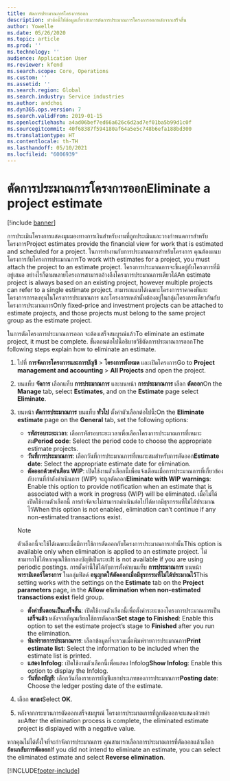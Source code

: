 ```yaml
---
title: ตัดการประมาณการโครงการออก
description: หัวข้อนี้ให้ข้อมูลเกี่ยวกับการตัดการประมาณการโครงการออกหลังจากเสร็จสิ้น
author: Yowelle
ms.date: 05/26/2020
ms.topic: article
ms.prod: ''
ms.technology: ''
audience: Application User
ms.reviewer: kfend
ms.search.scope: Core, Operations
ms.custom: ''
ms.assetid: ''
ms.search.region: Global
ms.search.industry: Service industries
ms.author: andchoi
ms.dyn365.ops.version: 7
ms.search.validFrom: 2019-01-15
ms.openlocfilehash: a4ad06bef7ed66a626c6d2ad7ef01ba5b99d1c0f
ms.sourcegitcommit: 40f68387f594180af64a5e5c748b6efa188bd300
ms.translationtype: HT
ms.contentlocale: th-TH
ms.lasthandoff: 05/10/2021
ms.locfileid: "6006939"
---
```

# <a name="eliminate-a-project-estimate"></a><span data-ttu-id="eaba7-103">ตัดการประมาณการโครงการออก</span><span class="sxs-lookup"><span data-stu-id="eaba7-103">Eliminate a project estimate</span></span>

[!include [banner](../includes/banner.md)]

<span data-ttu-id="eaba7-104">การประเมินโครงการแสดงมุมมองทางการเงินสำหรับงานที่ถูกประเมินและวางกำหนดการสำหรับโครงการ</span><span class="sxs-lookup"><span data-stu-id="eaba7-104">Project estimates provide the financial view for work that is estimated and scheduled for a project.</span></span> <span data-ttu-id="eaba7-105">ในการทำงานกับการประมาณการสำหรับโครงการ คุณต้องแนบโครงการกับโครงการประมาณการ</span><span class="sxs-lookup"><span data-stu-id="eaba7-105">To work with estimates for a project, you must attach the project to an estimate project.</span></span> <span data-ttu-id="eaba7-106">โครงการประมาณการจะขึ้นอยู่กับโครงการที่มีอยู่เสมอ อย่างไรก็ตามหลายโครงการสามารถอ้างถึงโครงการประมาณการเดียวได้</span><span class="sxs-lookup"><span data-stu-id="eaba7-106">An estimate project is always based on an existing project, however multiple projects can refer to a single estimate project.</span></span> <span data-ttu-id="eaba7-107">สามารถแนบได้เฉพาะโครงการราคาคงที่และโครงการการลงทุนในโครงการประมาณการ และโครงการเหล่านั้นต้องอยู่ในกลุ่มโครงการเดียวกันกับโครงการประมาณการ</span><span class="sxs-lookup"><span data-stu-id="eaba7-107">Only fixed-price and investment projects can be attached to estimate projects, and those projects must belong to the same project group as the estimate project.</span></span>

<span data-ttu-id="eaba7-108">ในการตัดโครงการประมาณการออก จะต้องเสร็จสมบูรณ์แล้ว</span><span class="sxs-lookup"><span data-stu-id="eaba7-108">To eliminate an estimate project, it must be complete.</span></span> <span data-ttu-id="eaba7-109">ขั้นตอนต่อไปนี้อธิบายวิธีตัดการประมาณการออก</span><span class="sxs-lookup"><span data-stu-id="eaba7-109">The following steps explain how to eliminate an estimate.</span></span>

1. <span data-ttu-id="eaba7-110">ไปที่ **การจัดการโครงการและการบัญชี** > **โครงการทั้งหมด** และเปิดโครงการ</span><span class="sxs-lookup"><span data-stu-id="eaba7-110">Go to **Project management and accounting** > **All Projects** and open the project.</span></span> 
2. <span data-ttu-id="eaba7-111">บนแท็บ **จัดการ** เลือกแท็บ **การประมาณการ** และบนหน้า **การประมาณการ** เลือก **ตัดออก**</span><span class="sxs-lookup"><span data-stu-id="eaba7-111">On the **Manage** tab, select **Estimates**, and on the **Estimate** page select **Eliminate**.</span></span>
3. <span data-ttu-id="eaba7-112">บนหน้า **ตัดการประมาณการ** บนแท็บ **ทั่วไป** ตั้งค่าตัวเลือกต่อไปนี้:</span><span class="sxs-lookup"><span data-stu-id="eaba7-112">On the **Eliminate estimate** page on the **General** tab, set the following options:</span></span>

   - <span data-ttu-id="eaba7-113">**รหัสรอบระยะเวลา**: เลือกรหัสรอบระยะเวลาเพื่อเลือกโครงการประมาณการที่เหมาะสม</span><span class="sxs-lookup"><span data-stu-id="eaba7-113">**Period code**: Select the period code to choose the appropriate estimate projects.</span></span> 
   - <span data-ttu-id="eaba7-114">**วันที่การประมาณการ**: เลือกวันที่การประมาณการที่เหมาะสมสำหรับการตัดออก</span><span class="sxs-lookup"><span data-stu-id="eaba7-114">**Estimate date**: Select the appropriate estimate date for elimination.</span></span>
   - <span data-ttu-id="eaba7-115">**ตัดออกด้วยคำเตือน WIP**: เปิดใช้งานตัวเลือกนี้เพื่อแจ้งเตือนเมื่อการประมาณการที่เกี่ยวข้องกับงานที่กำลังดำเนินการ (WIP) จะถูกตัดออก</span><span class="sxs-lookup"><span data-stu-id="eaba7-115">**Eliminate with WIP warnings**: Enable this option to provide notification when an estimate that is associated with a work in progress (WIP) will be eliminated.</span></span> <span data-ttu-id="eaba7-116">เมื่อไม่ได้เปิดใช้งานตัวเลือกนี้ การกำจัดจะไม่สามารถดำเนินต่อไปได้หากมีธุรกรรมที่ไม่ได้ประมาณไว้</span><span class="sxs-lookup"><span data-stu-id="eaba7-116">When this option is not enabled, elimination can’t continue if any non-estimated transactions exist.</span></span> 
   > [!NOTE]
   > <span data-ttu-id="eaba7-117">ตัวเลือกนี้จะใช้ได้เฉพาะเมื่อมีการใช้การตัดออกกับโครงการประมาณการเท่านั้น</span><span class="sxs-lookup"><span data-stu-id="eaba7-117">This option is available only when elimination is applied to an estimate project.</span></span> <span data-ttu-id="eaba7-118">ไม่สามารถใช้ได้หากคุณใช้การลงบัญชีเป็นระยะ</span><span class="sxs-lookup"><span data-stu-id="eaba7-118">It is not available if you are using periodic postings.</span></span> <span data-ttu-id="eaba7-119">การตั้งค่านี้ใช้ได้กับการตั้งค่าบนแท็บ **การประมาณการ** บนหน้า **พารามิเตอร์โครงการ** ในกลุ่มฟิลด์ **อนุญาตให้ตัดออกเมื่อมีธุรกรรมที่ไม่ได้ประมาณไว้**</span><span class="sxs-lookup"><span data-stu-id="eaba7-119">This setting works with the settings on the **Estimate** tab on the **Project parameters** page, in the **Allow elimination when non-estimated transactions exist** field group.</span></span>
   - <span data-ttu-id="eaba7-120">**ตั้งค่าขั้นตอนเป็นเสร็จสิ้น**: เปิดใช้งานตัวเลือกนี้เพื่อตั้งค่าระยะของโครงการประมาณการเป็น **เสร็จแล้ว** หลังจากที่คุณเรียกใช้การตัดออก</span><span class="sxs-lookup"><span data-stu-id="eaba7-120">**Set stage to Finished**: Enable this option to set the estimate project’s stage to **Finished** after you run the elimination.</span></span>
   - <span data-ttu-id="eaba7-121">**พิมพ์รายการประมาณการ**: เลือกข้อมูลที่จะรวมเมื่อพิมพ์รายการประมาณการ</span><span class="sxs-lookup"><span data-stu-id="eaba7-121">**Print estimate list**: Select the information to be included when the estimate list is printed.</span></span>
   - <span data-ttu-id="eaba7-122">**แสดง Infolog**: เปิดใช้งานตัวเลือกนี้เพื่อแสดง Infolog</span><span class="sxs-lookup"><span data-stu-id="eaba7-122">**Show Infolog**: Enable this option to display the Infolog.</span></span>
   - <span data-ttu-id="eaba7-123">**วันที่ลงบัญชี**: เลือกวันที่ลงรายการบัญชีแยกประเภทของการประมาณการ</span><span class="sxs-lookup"><span data-stu-id="eaba7-123">**Posting date**: Choose the ledger posting date of the estimate.</span></span>

4.  <span data-ttu-id="eaba7-124">เลือก **ตกลง**</span><span class="sxs-lookup"><span data-stu-id="eaba7-124">Select **OK**.</span></span>
5. <span data-ttu-id="eaba7-125">หลังจากกระบวนการตัดออกเสร็จสมบูรณ์ โครงการประมาณการที่ถูกตัดออกจะแสดงด้วยค่าลบ</span><span class="sxs-lookup"><span data-stu-id="eaba7-125">After the elimination process is complete, the eliminated estimate project is displayed with a negative value.</span></span> 

<span data-ttu-id="eaba7-126">หากคุณไม่ได้ตั้งใจที่จะกำจัดการประมาณการ คุณสามารถเลือกการประมาณการที่ตัดออกแล้วเลือก **ย้อนกลับการตัดออก**</span><span class="sxs-lookup"><span data-stu-id="eaba7-126">If you did not intend to eliminate an estimate, you can select the eliminated estimate and select **Reverse elimination**.</span></span>   


[!INCLUDE[footer-include](../includes/footer-banner.md)]